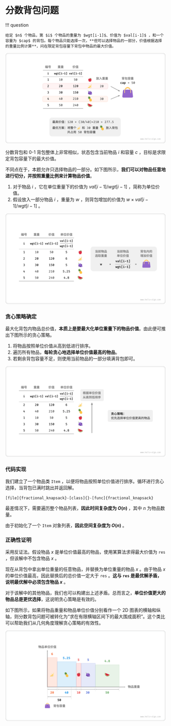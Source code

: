 # 分数背包问题

!!! question

    给定 $n$ 个物品，第 $i$ 个物品的重量为 $wgt[i-1]$、价值为 $val[i-1]$ ，和一个容量为 $cap$ 的背包。每个物品只能选择一次，**但可以选择物品的一部分，价值根据选择的重量比例计算**，问在限定背包容量下背包中物品的最大价值。

![分数背包问题的示例数据](fractional_knapsack_problem.assets/fractional_knapsack_example.png)

分数背包和 0-1 背包整体上非常相似，状态包含当前物品 $i$ 和容量 $c$ ，目标是求限定背包容量下的最大价值。

不同点在于，本题允许只选择物品的一部分。如下图所示，**我们可以对物品任意地进行切分，并按照重量比例来计算物品价值**。

1. 对于物品 $i$ ，它在单位重量下的价值为 $val[i-1] / wgt[i-1]$ ，简称为单位价值。
2. 假设放入一部分物品 $i$ ，重量为 $w$ ，则背包增加的价值为 $w \times val[i-1] / wgt[i-1]$ 。

![物品在单位重量下的价值](fractional_knapsack_problem.assets/fractional_knapsack_unit_value.png)

### 贪心策略确定

最大化背包内物品总价值，**本质上是要最大化单位重量下的物品价值**。由此便可推出下图所示的贪心策略。

1. 将物品按照单位价值从高到低进行排序。
2. 遍历所有物品，**每轮贪心地选择单位价值最高的物品**。
3. 若剩余背包容量不足，则使用当前物品的一部分填满背包即可。

![分数背包的贪心策略](fractional_knapsack_problem.assets/fractional_knapsack_greedy_strategy.png)

### 代码实现

我们建立了一个物品类 `Item` ，以便将物品按照单位价值进行排序。循环进行贪心选择，当背包已满时跳出并返回解。

```src
[file]{fractional_knapsack}-[class]{}-[func]{fractional_knapsack}
```

最差情况下，需要遍历整个物品列表，**因此时间复杂度为 $O(n)$** ，其中 $n$ 为物品数量。

由于初始化了一个 `Item` 对象列表，**因此空间复杂度为 $O(n)$** 。

### 正确性证明

采用反证法。假设物品 $x$ 是单位价值最高的物品，使用某算法求得最大价值为 `res` ，但该解中不包含物品 $x$ 。

现在从背包中拿出单位重量的任意物品，并替换为单位重量的物品 $x$ 。由于物品 $x$ 的单位价值最高，因此替换后的总价值一定大于 `res` 。**这与 `res` 是最优解矛盾，说明最优解中必须包含物品 $x$** 。

对于该解中的其他物品，我们也可以构建出上述矛盾。总而言之，**单位价值更大的物品总是更优选择**，这说明贪心策略是有效的。

如下图所示，如果将物品重量和物品单位价值分别看作一个 2D 图表的横轴和纵轴，则分数背包问题可被转化为“求在有限横轴区间下的最大围成面积”。这个类比可以帮助我们从几何角度理解贪心策略的有效性。

![分数背包问题的几何表示](fractional_knapsack_problem.assets/fractional_knapsack_area_chart.png)
